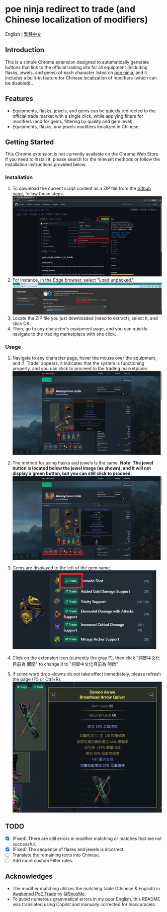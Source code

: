 # poe ninja redirect to trade (and Chinese localization of modifiers)

English | [繁體中文](./docs/README-zh-TW.md) 

## Introduction
This is a simple Chrome extension designed to automatically generate buttons that link to the official trading site for all equipment (including flasks, jewels, and gems) of each character listed on [poe ninja](https://poe.ninja/builds), and it includes a built-in feature for Chinese localization of modifiers (which can be disabled)..

## Features
- Equipments, flasks, jewels, and gems can be quickly redirected to the official trade market with a single click, while applying filters for modifiers (and for gems, filtering by quality and gem level).
- Equipments, flasks, and jewels modifiers localized in Chinese.

## Getting Started
This Chrome extension is not currently available on the Chrome Web Store. If you need to install it, please search for the relevant methods or follow the installation instructions provided below.

### Installation
1. To download the current script content as a ZIP file from the [Github page](https://github.com/iwtba4188/poe_ninja_redirect_to_trade), follow these steps.
![installation_1](./image/installation_1.png)
2. For instance, in the Edge browser, select "Load unpacked."
![installation_2](./image/installation_2.png)
3. Locate the ZIP file you just downloaded (need to extract), select it, and click OK.
4. Then, go to any character's equipment page, and you can quickly navigate to the trading marketplace with one click.

### Usage
1. Navigate to any character page, hover the mouse over the equipment, and if 'Trade' appears, it indicates that the system is functioning properly, and you can click to proceed to the trading marketplace.
![usage_1](./image/usage_1.png)

2. The method for using flasks and jewels is the same. **Note: The jewel button is located below the jewel image (as shown), and it will not display a green button, but you can still click to proceed.**
![usage_2](./image/usage_2.png)

3. Gems are displayed to the left of the gem name.<br>
![usage_3](./image/usage_3.png)

4. Click on the extension icon (currently the gray P), then click "詞墜中文化目前為 關閉" to change it to "詞墜中文化目前為 開啟"

5. If some word drop-downs do not take effect immediately, please refresh the page (F5 or Ctrl+R).
![usage_4](./image/usage_4.png)

## TODO
- [x] (Fixed) There are still errors in modifier matching or matches that are not successful.
- [x] (Fixed) The sequence of flasks and jewels is incorrect.
- [ ] Translate the remaining texts into Chinese.
- [ ] Add more custom Filter rules.

## Acknowledges
- The modifier matching utilizes the matching table (Chinese & English) in [Awakened PoE Trade](https://github.com/SnosMe/awakened-poe-trade) by [@SnosMe](https://github.com/SnosMe).
- To avoid numerous grammatical errors in my poor English, this README was translated using Copilot and manually corrected for inaccuracies.